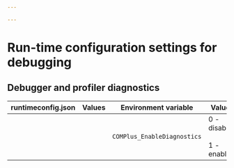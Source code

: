 ```yaml
---

---
```

# Run-time configuration settings for debugging

## Debugger and profiler diagnostics

| runtimeconfig.json | Values | Environment variable | Values |
| - | - | - | - |
| | | `COMPlus_EnableDiagnostics` | 0 - disabled<br/><br/>1 - enabled |
